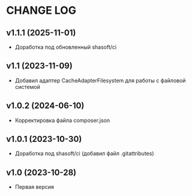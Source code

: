 CHANGE LOG
==========

## v1.1.1 (2025-11-01)
* Доработка под обновленный shasoft/ci

## v1.1 (2023-11-09)
* Добавил адаптер CacheAdapterFilesystem для работы с файловой  системой

## v1.0.2 (2024-06-10)
* Корректировка файла composer.json

## v1.0.1 (2023-10-30)
* Доработка под shasoft/ci (добавил файл .gitattributes)

## v1.0 (2023-10-28)
* Первая версия